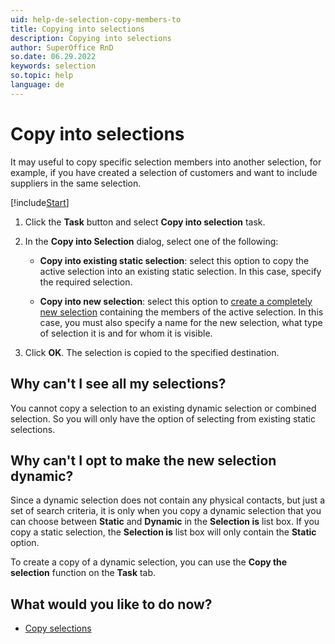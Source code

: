 ```yaml
---
uid: help-de-selection-copy-members-to
title: Copying into selections
description: Copying into selections
author: SuperOffice RnD
so.date: 06.29.2022
keywords: selection
so.topic: help
language: de
---
```


# Copy into selections

It may useful to copy specific selection members into another selection, for example, if you have created a selection of customers and want to include suppliers in the same selection.

[!include[Start](../includes/steps-start-task.md)]

1. Click the **Task** button and select **Copy into selection** task.

1. In the **Copy into Selection** dialog, select one of the following:

    * **Copy into existing static selection**: select this option to copy the active selection into an existing static selection. In this case, specify the required selection.

    * **Copy into new selection**: select this option to [create a completely new selection][2] containing the members of the active selection. In this case, you must also specify a name for the new selection, what type of selection it is and for whom it is visible.

1. Click **OK**. The selection is copied to the specified destination.

## Why can't I see all my selections?

You cannot copy a selection to an existing dynamic selection or combined selection. So you will only have the option of selecting from existing static selections.

## Why can't I opt to make the new selection dynamic?

Since a dynamic selection does not contain any physical contacts, but just a set of search criteria, it is only when you copy a dynamic selection that you can choose between **Static** and **Dynamic** in the **Selection is** list box. If you copy a static selection, the **Selection is** list box will only contain the **Static** option.

To create a copy of a dynamic selection, you can use the **Copy the selection** function on the **Task** tab.

## What would you like to do now?

* [Copy selections][3]

<!-- Referenced links -->
[2]: ../create/create-static.yml
[3]: ../create/copy.md

<!-- Referenced images -->

